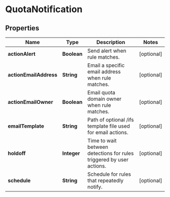 
# QuotaNotification

## Properties
Name | Type | Description | Notes
------------ | ------------- | ------------- | -------------
**actionAlert** | **Boolean** | Send alert when rule matches. |  [optional]
**actionEmailAddress** | **String** | Email a specific email address when rule matches. |  [optional]
**actionEmailOwner** | **Boolean** | Email quota domain owner when rule matches. |  [optional]
**emailTemplate** | **String** | Path of optional /ifs template file used for email actions. |  [optional]
**holdoff** | **Integer** | Time to wait between detections for rules triggered by user actions. |  [optional]
**schedule** | **String** | Schedule for rules that repeatedly notify. |  [optional]



